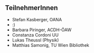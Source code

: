 ## TeilnehmerInnen

* Stefan Kasberger, OANA
* :)
* Barbara Piringer, ACDH-ÖAW
* Constanza Cordoni UU
* Lukas Theussl (Physik)
* Matthias Samonig, TU Wien Bibliothek


